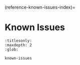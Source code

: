 (reference-known-issues-index)=
# Known Issues

```{toctree}
:titlesonly:
:maxdepth: 2
:glob:

known-issues

